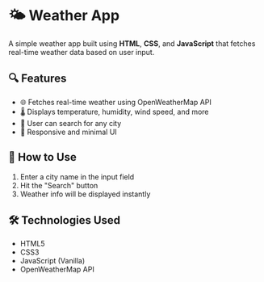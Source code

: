 # 🌤️ Weather App

A simple weather app built using **HTML**, **CSS**, and **JavaScript** that fetches real-time weather data based on user input.

## 🔍 Features

- 🌐 Fetches real-time weather using OpenWeatherMap API
- 🌡️ Displays temperature, humidity, wind speed, and more
- 📍 User can search for any city
- 💅 Responsive and minimal UI

## 🚀 How to Use

1. Enter a city name in the input field
2. Hit the "Search" button
3. Weather info will be displayed instantly

## 🛠️ Technologies Used

- HTML5
- CSS3
- JavaScript (Vanilla)
- OpenWeatherMap API

